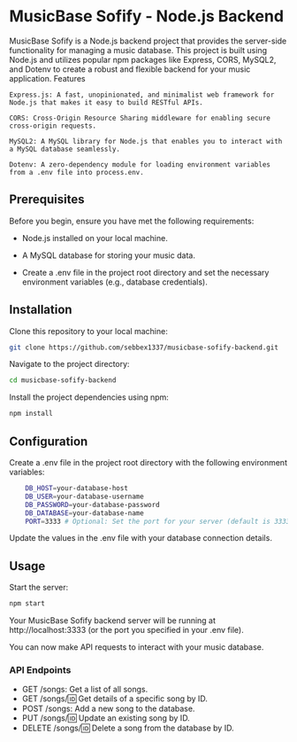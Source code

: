 # MusicBase Sofify - Node.js Backend

MusicBase Sofify is a Node.js backend project that provides the server-side functionality for managing a music database. This project is built using Node.js and utilizes popular npm packages like Express, CORS, MySQL2, and Dotenv to create a robust and flexible backend for your music application.
Features

    Express.js: A fast, unopinionated, and minimalist web framework for Node.js that makes it easy to build RESTful APIs.

    CORS: Cross-Origin Resource Sharing middleware for enabling secure cross-origin requests.

    MySQL2: A MySQL library for Node.js that enables you to interact with a MySQL database seamlessly.

    Dotenv: A zero-dependency module for loading environment variables from a .env file into process.env.

## Prerequisites

Before you begin, ensure you have met the following requirements:

-   Node.js installed on your local machine.

-   A MySQL database for storing your music data.

-   Create a .env file in the project root directory and set the necessary environment variables (e.g., database credentials).

## Installation

Clone this repository to your local machine:

```bash
git clone https://github.com/sebbex1337/musicbase-sofify-backend.git
```

Navigate to the project directory:

```bash
cd musicbase-sofify-backend
```

Install the project dependencies using npm:

```bash
npm install
```

## Configuration

Create a .env file in the project root directory with the following environment variables:

```bash
    DB_HOST=your-database-host
    DB_USER=your-database-username
    DB_PASSWORD=your-database-password
    DB_DATABASE=your-database-name
    PORT=3333 # Optional: Set the port for your server (default is 3333).
```

Update the values in the .env file with your database connection details.

## Usage

Start the server:

```bash
npm start
```

Your MusicBase Sofify backend server will be running at http://localhost:3333 (or the port you specified in your .env file).

You can now make API requests to interact with your music database.

### API Endpoints

-   GET /songs: Get a list of all songs.
-   GET /songs/:id: Get details of a specific song by ID.
-   POST /songs: Add a new song to the database.
-   PUT /songs/:id: Update an existing song by ID.
-   DELETE /songs/:id: Delete a song from the database by ID.
